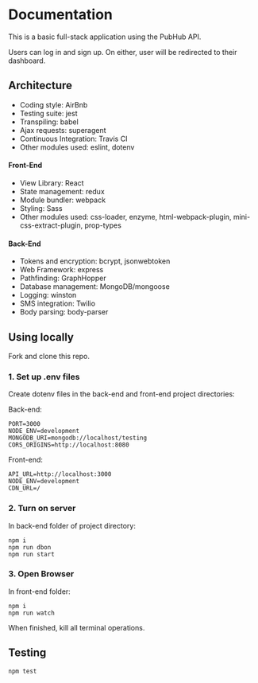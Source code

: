 # Documentation

This is a basic full-stack application using the PubHub API.

Users can log in and sign up. On either, user will be redirected to their dashboard.

## Architecture
- Coding style: AirBnb
- Testing suite: jest
- Transpiling: babel
- Ajax requests: superagent
- Continuous Integration: Travis CI
- Other modules used: eslint, dotenv

#### Front-End
- View Library: React
- State management: redux
- Module bundler: webpack
- Styling: Sass
- Other modules used: css-loader, enzyme, html-webpack-plugin, mini-css-extract-plugin, prop-types

#### Back-End
- Tokens and encryption: bcrypt, jsonwebtoken
- Web Framework: express
- Pathfinding: GraphHopper
- Database management: MongoDB/mongoose
- Logging: winston
- SMS integration: Twilio
- Body parsing: body-parser

## Using locally

Fork and clone this repo.

### 1. Set up .env files
Create dotenv files in the back-end and front-end project directories:

Back-end:

    PORT=3000
    NODE_ENV=development
    MONGODB_URI=mongodb://localhost/testing
    CORS_ORIGINS=http://localhost:8080
    
Front-end:

    API_URL=http://localhost:3000
    NODE_ENV=development
    CDN_URL=/

### 2. Turn on server
In back-end folder of project directory:

    npm i
    npm run dbon
    npm run start

### 3. Open Browser
In front-end folder:

    npm i
    npm run watch
    
When finished, kill all terminal operations.

## Testing

    npm test
